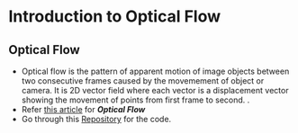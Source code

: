 # Introduction to Optical Flow
## Optical Flow
 - Optical flow is the pattern of apparent motion of image objects between two consecutive frames caused by the movemement of object or camera. It is 2D vector field where each vector is a displacement vector showing the movement of points from first frame to second. .
 - Refer [this article](https://opencv-python-tutroals.readthedocs.io/en/latest/py_tutorials/py_video/py_lucas_kanade/py_lucas_kanade.html) for ***Optical Flow***
 - Go through this [Repository](https://github.com/abidrahmank/OpenCV2-Python-Tutorials/blob/master/source/py_tutorials/py_video/py_lucas_kanade/py_lucas_kanade.rst) for the code.
